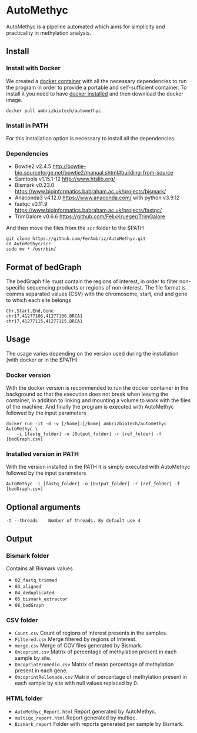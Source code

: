 # AutoMethyc
AutoMethyc is a pipeline automated which aims for simplicity and practicality in methylation analysis.
## Install
### Install with Docker
We created a [docker container](https://hub.docker.com/r/ambrizbiotech/automethyc) with all the necessary dependencies to run the program in order to provide a portable and self-sufficient container. To install it you need to have [docker installed](https://docs.docker.com/engine/install/) and then download the docker image.
```
docker pull ambrizbiotech/automethyc
```
### Install in PATH
For this installation option is necessary to install all the dependencies.
### Dependencies
* Bowtie2 v2.4.5 http://bowtie-bio.sourceforge.net/bowtie2/manual.shtml#building-from-source
* Samtools v1.15.1-12 http://www.htslib.org/
* Bismark v0.23.0 https://www.bioinformatics.babraham.ac.uk/projects/bismark/
* Anaconda3 v4.12.0 https://www.anaconda.com/ with python v3.9.12
* fastqc v0.11.9 https://www.bioinformatics.babraham.ac.uk/projects/fastqc/
* TrimGalore v0.6.6 https://github.com/FelixKrueger/TrimGalore

And then move the files from the `scr` folder to the $PATH
```
git clone https://github.com/FerAmbriz/AutoMethyc.git
cd AutoMethyc/scr
sudo mv * /usr/bin/
```
## Format of bedGraph
The bedGraph file must contain the regions of interest, in order to filter non-specific sequencing products or regions of non-interest. The file format is comma separated values (CSV) with the chromosome, start, end and gene to which each site belongs
```
Chr,Start,End,Gene
chr17,41277106,41277106,BRCA1
chr17,41277115,41277115,BRCA1
```

## Usage
The usage varies depending on the version used during the installation (with docker or in the $PATH)
### Docker version
With the docker version is recommended to run the docker container in the background so that the execution does not break when leaving the container, in addition to linking and mounting a volume to work with the files of the machine. And finally the program is executed with AutoMethyc followed by the input parameters
```
docker run -it -d -v [/home]:[/home] ambrizbiotech/automethyc AutoMethyc \
    -i [fastq_folder] -o [Output_folder] -r [ref_folder] -f [bedGraph.csv]
```
### Installed version in PATH
With the version installed in the PATH it is simply executed with AutoMethyc followed by the input parameters
```
AutoMethyc -i [fastq_folder] -o [Output_folder] -r [ref_folder] -f [bedGraph.csv]
```
## Optional arguments
```
-t --threads    Number of threads. By default use 4
```
## Output
### Bismark folder
Contains all Bismark values
* `02_fastq_trimmed`
* `03_aligned`
* `04_deduplicated`
* `05_bismark_extractor`
* `06_bedGraph`
### CSV folder
* `Count.csv` Count of regions of interest presents in the samples.
* `Filtered.csv` Merge filtered by regions of interest.
* `merge.csv` Merge of COV files generated by Bismark.
* `Oncoprint.csv` Matrix of percentage of methylation present in each sample by site.
* `OncoprintPromedio.csv` Matrix of mean percentage of methylation present in each gene.
* `OncoprintRellenado.csv` Matrix of percentage of methylation present in each sample by site with null values replaced by 0.
### HTML folder
* `AutoMethyc_Report.html` Report generated by AutoMethyc.
* `multiqc_report.html` Report generated by multiqc.
* `Bismark_report` Folder with reports generated per sample by Bismark.
